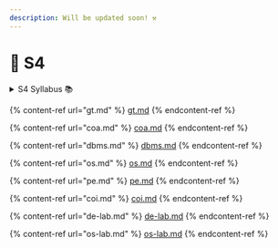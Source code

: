 ```yaml
---
description: Will be updated soon! ⚒️
---
```


# 📓 S4

<details>

<summary>S4 Syllabus 📚</summary>

[S4 CS Syllabus](https://drive.google.com/file/d/1wpW\_ma9qbWP\_aKAD0qIRPhupt5yeXZrG/view?usp=drive\_link) 👈

</details>

{% content-ref url="gt.md" %}
[gt.md](gt.md)
{% endcontent-ref %}

{% content-ref url="coa.md" %}
[coa.md](coa.md)
{% endcontent-ref %}

{% content-ref url="dbms.md" %}
[dbms.md](dbms.md)
{% endcontent-ref %}

{% content-ref url="os.md" %}
[os.md](os.md)
{% endcontent-ref %}

{% content-ref url="pe.md" %}
[pe.md](pe.md)
{% endcontent-ref %}

{% content-ref url="coi.md" %}
[coi.md](coi.md)
{% endcontent-ref %}

{% content-ref url="de-lab.md" %}
[de-lab.md](de-lab.md)
{% endcontent-ref %}

{% content-ref url="os-lab.md" %}
[os-lab.md](os-lab.md)
{% endcontent-ref %}
